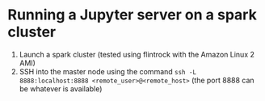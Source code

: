 # Running a Jupyter server on a spark cluster

1. Launch a spark cluster (tested using flintrock with the Amazon Linux 2 AMI)
2. SSH into the master node using the command `ssh -L 8888:localhost:8888 <remote_user>@<remote_host>` (the port 8888 can be whatever is available)

